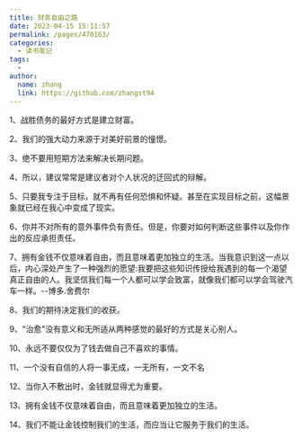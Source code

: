 ```yaml
---
title: 财务自由之路
date: 2023-04-15 15:11:57
permalink: /pages/470163/
categories:
  - 读书笔记
tags:
  - 
author: 
  name: zhang
  link: https://github.com/zhangst94
---
```

1、战胜债务的最好方式是建立财富。

2、我们的强大动力来源于对美好前景的憧憬。

3、绝不要用短期方法来解决长期问题。

4、所以，建议常常是建议者对个人状况的迂回式的辩解。

5、只要我专注于目标，就不再有任何恐惧和怀疑。甚至在实现目标之前，这幅景象就已经在我心中变成了现实。

6、你并不对所有的意外事件负有责任。但是，你要对如何判断这些事件以及你作出的反应承担责任。

7、拥有金钱不仅意味着自由，而且意味着更加独立的生活。当我意识到这一点以后，内心深处产生了一种强烈的愿望:我要把这些知识传授给我遇到的每一个渴望真正自由的人。我坚信我们每一个人都可以学会致富，就像我们都可以学会驾驶汽车一样。--博多.舍费尔

8、我们的期待决定我们的收获。

9、"治愈"没有意义和无所适从两种感觉的最好的方式是关心别人。

10、永远不要仅仅为了钱去做自己不喜欢的事情。

11、一个没有自信的人将一事无成，一无所有，一文不名

12、当你入不敷出时，金钱就显得尤为重要。

13、拥有金钱不仅意味着自由，而且意味着更加独立的生活。

14、我们不能让金钱控制我们的生活，而应当让它服务于我们的生活。
